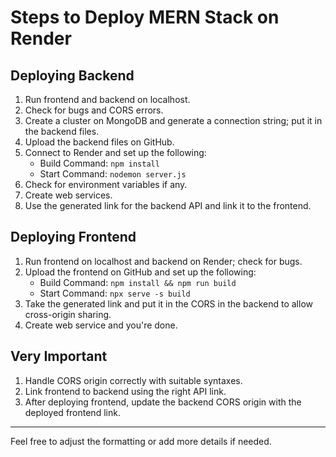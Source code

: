 

# Steps to Deploy MERN Stack on Render

## Deploying Backend

1. Run frontend and backend on localhost.
2. Check for bugs and CORS errors.
3. Create a cluster on MongoDB and generate a connection string; put it in the backend files.
4. Upload the backend files on GitHub.
5. Connect to Render and set up the following:
   - Build Command: `npm install`
   - Start Command: `nodemon server.js`
6. Check for environment variables if any.
7. Create web services.
8. Use the generated link for the backend API and link it to the frontend.

## Deploying Frontend

1. Run frontend on localhost and backend on Render; check for bugs.
2. Upload the frontend on GitHub and set up the following:
   - Build Command: `npm install && npm run build`
   - Start Command: `npx serve -s build`
3. Take the generated link and put it in the CORS in the backend to allow cross-origin sharing.
4. Create web service and you're done.

## Very Important

1. Handle CORS origin correctly with suitable syntaxes.
2. Link frontend to backend using the right API link.
3. After deploying frontend, update the backend CORS origin with the deployed frontend link.

---

Feel free to adjust the formatting or add more details if needed.
